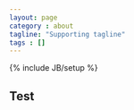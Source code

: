 ```yaml
---
layout: page
category : about
tagline: "Supporting tagline"
tags : []
---
```

{% include JB/setup %}

## Test
